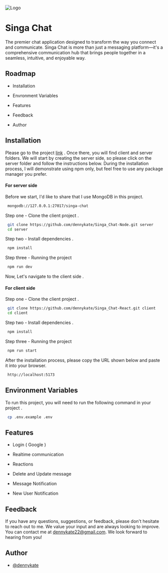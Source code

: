 
![Logo](https://i.postimg.cc/HkqxhFf2/singa-feature-image.webp)


# Singa Chat

The premier chat application designed to transform the way you connect and communicate. Singa Chat is more than just a messaging platform—it's a comprehensive communication hub that brings people together in a seamless, intuitive, and enjoyable way.


## Roadmap

- Installation

- Envronment Variables

- Features

- Feedback

- Author



## Installation

Please go to the project [link](https://github.com/dennykate/use-encrypt-storage) . Once there, you will find client and server folders. We will start by creating the server side, so please click on the server folder and follow the instructions below. During the installation process, I will demonstrate using npm only, but feel free to use any package manager you prefer.

#### For server side

Before we start, I'd like to share that I use MongoDB in this project.
```bash
 mongodb://127.0.0.1:27017/singa-chat
```



Step one - Clone the client project .
```bash
 git clone https://github.com/dennykate/Singa_Chat-Node.git server
 cd server
```

Step two - Install dependencies .

```bash
 npm install 
```


Step three - Running the project

```bash
 npm run dev 
```
Now, Let's navigate to the client side .

#### For client side

Step one - Clone the client project .

```bash
 git clone https://github.com/dennykate/Singa_Chat-React.git client
 cd client
```

Step two - Install dependencies .

```bash
 npm install 
```


Step three - Running the project

```bash
 npm run start 
```

After the installation process, please copy the URL shown below and paste it into your browser.

```bash
 http://localhost:5173
```


## Environment Variables

To run this project, you will need to run the following command in your project .

```bash
 cp .env.example .env
```

## Features

- Login ( Google )

- Realtime communication

- Reactions 

- Delete and Update message

- Message Notification
  
- New User Notification





## Feedback

If you have any questions, suggestions, or feedback, please don't hesitate to reach out to me. We value your input and are always looking to improve. You can contact me at dennykate22@gmail.com. We look forward to hearing from you!


## Author

- [@dennykate](https://github.com/dennykate)
